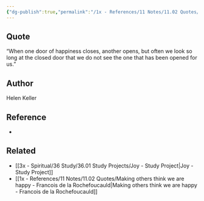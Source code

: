 ```yaml
---
{"dg-publish":true,"permalink":"/1x - References/11 Notes/11.02 Quotes/Door of happiness - Helen Keller/","title":"Door of happiness - Helen Keller","created":"2022-11-10T20:58:07.000+03:00","updated":"2024-02-14T20:18:45.298+03:00"}
---
```



## Quote
“When one door of happiness closes, another opens, but often
we look so long at the closed door that we do not see the one that has
been opened for us.” 

## Author
Helen Keller

## Reference
-

## Related
- [[3x - Spiritual/36 Study/36.01 Study Projects/Joy - Study Project\|Joy - Study Project]]
- [[1x - References/11 Notes/11.02 Quotes/Making others think we are happy - Francois de la Rochefoucauld\|Making others think we are happy - Francois de la Rochefoucauld]]
